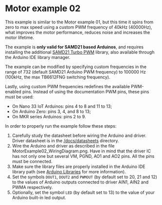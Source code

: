 # Motor example 02
This example is similar to the Motor example 01, but this time it spins from zero to max speed using a custom PWM frequency of 40kHz (40000Hz), what improves the motor performance, reduces noise and increases the motor lifetime.

The example is **only valid for SAMD21 based Arduinos**, and requires installing the additional [SAMD21 Turbo PWM](https://github.com/ocrdu/Arduino_SAMD21_turbo_PWM) library, also available through the Arduino IDE library manager.

The example can be modified by specifying custom frequencies in the range of 732 (default SAMD21 Arduino PWM frequency) to 100000 Hz (100kHz, the max TB6612FNG switching frequency).

Lastly, using custom PWM frequencies redefines the available PWM-enabled pins. Instead of using the documentation PWM pins, these pins must be used:
- On Nano 33 IoT Arduinos: pins 4 to 8 and 11 to 13;
- On Arduino Zero: pins 3, 4, and 8 to 13;
- On MKR series Arduinos: pins 2 to 9. 

In order to properly run the example follow these steps:
1. Carefully study the datasheet before wiring the Arduino and driver. Driver datasheet is in the [/docs/datasheets](https://github.com/VGavara/ArduinoTB6612FNG/tree/stable/docs/datasheets) directory.
2. Wire the Arduino and driver as described in the file MotorExample02_WiringDiagram.png. Have in mind that the driver IC has not only one but several VM, PGND, AO1 and AO2 pins. All the pins must be connected. 
3. Make sure the library files are properly installed in the Arduino IDE library path (see [Arduino Libraries](https://www.arduino.cc/en/Hacking/Libraries) for more information).
4. Set the symbols `DOUT1`, `DOUT2` and `PWMOUT` (by default set to 20, 21 and 12) to the values of Arduino outputs connected to driver AIN1, AIN2 and PWMA respectively.
5. Optionally, set the symbol `LED` (by default set to 13) to the value of your Arduino built-in led output.